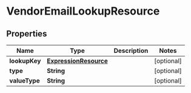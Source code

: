 
# VendorEmailLookupResource

## Properties
Name | Type | Description | Notes
------------ | ------------- | ------------- | -------------
**lookupKey** | [**ExpressionResource**](ExpressionResource.md) |  |  [optional]
**type** | **String** |  |  [optional]
**valueType** | **String** |  |  [optional]



